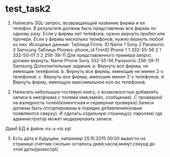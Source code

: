 ﻿# test_task2
1. Написать SQL-запрос, возвращающий название фирмы и ее телефон. В результате
должны быть представлены все фирмы по одному разу. Если у фирмы нет телефона,
нужно вернуть пробел или прочерк. Если у фирмы несколько телефонов, нужно
вернуть любой из них.
Исходные данные:
Таблица Firms:
ID Name
1 Sony
2 Panasonic
3 Samsung
Таблица Phones:
phone_id FirmID Phone
1 1 332-55-56
2 1 332-50-01
3 2 256-39-11
Для представленного примера запрос должен вернуть:
Name Phone
Sony 332-55-56
Panasonic 256-39-11
Samsung
Дополнительные задания:
a. Вернуть все фирмы, не имеющие телефонов.
b. Вернуть все фирмы, имеющие не менее 2-х телефонов.
c. Вернуть все фирмы, имеюшие менее 2-х телефонов.
d. Вернуть фирму, имеющую максимальное кол-во телефонов.
 
2. Написать небольшую гостевую книгу, с возможностью добавлять записи в нее(форма с полями имя,емейл, сообщение). 
С проверкой на валидность полей(клиентская и серверная проверка).Записи должны быть отсортированы в порядке добавления(новые появляются сверху).
И сделать отдельную страницу(с паролем) где администратор может модерировать записи.

Дамб БД в файле vis-a-vis.sql

3. Есть дата в будущем, например 25.10.2015 00:00
 вывести на странице счетчик сколько осталось дней,часов,минут,секунд до этой даты(javascript)
